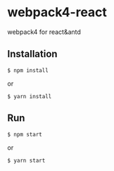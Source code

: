 # webpack4-react
webpack4 for react&antd

## Installation

```
$ npm install
```
or
```
$ yarn install
```

## Run

```
$ npm start
```
or
```
$ yarn start
```


